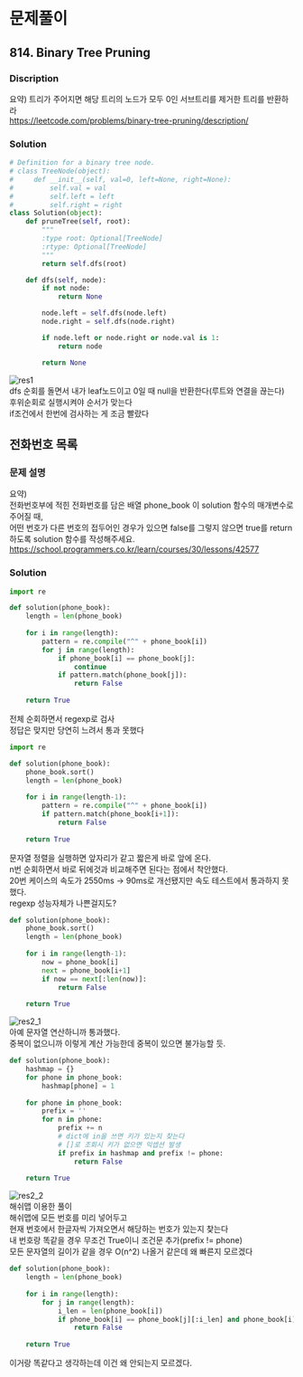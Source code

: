 # 문제풀이
## 814. Binary Tree Pruning

### Discription  
요약) 트리가 주어지면 해당 트리의 노드가 모두 0인 서브트리를 제거한 트리를 반환하라  
https://leetcode.com/problems/binary-tree-pruning/description/  

### Solution

```python
# Definition for a binary tree node.
# class TreeNode(object):
#     def __init__(self, val=0, left=None, right=None):
#         self.val = val
#         self.left = left
#         self.right = right
class Solution(object):
    def pruneTree(self, root):
        """
        :type root: Optional[TreeNode]
        :rtype: Optional[TreeNode]
        """
        return self.dfs(root)

    def dfs(self, node):
        if not node:
            return None

        node.left = self.dfs(node.left)
        node.right = self.dfs(node.right)

        if node.left or node.right or node.val is 1:
            return node

        return None
```
![res1](./img/res1.png)  
dfs 순회를 돌면서 내가 leaf노드이고 0일 때 null을 반환한다(루트와 연결을 끊는다)  
후위순회로 실행시켜야 순서가 맞는다  
if조건에서 한번에 검사하는 게 조금 빨랐다  

## 전화번호 목록

### 문제 설명
요약)  
전화번호부에 적힌 전화번호를 담은 배열 phone_book 이 solution 함수의 매개변수로 주어질 때,  
어떤 번호가 다른 번호의 접두어인 경우가 있으면 false를 그렇지 않으면 true를 return 하도록 solution 함수를 작성해주세요.  
https://school.programmers.co.kr/learn/courses/30/lessons/42577  

### Solution

```python
import re

def solution(phone_book):
    length = len(phone_book)
    
    for i in range(length):
        pattern = re.compile("^" + phone_book[i])
        for j in range(length):
            if phone_book[i] == phone_book[j]:
                continue
            if pattern.match(phone_book[j]):
                return False
    
    return True
```
전체 순회하면서 regexp로 검사  
정답은 맞지만 당연히 느려서 통과 못했다  

```python
import re

def solution(phone_book):
    phone_book.sort()
    length = len(phone_book)
    
    for i in range(length-1):
        pattern = re.compile("^" + phone_book[i])
        if pattern.match(phone_book[i+1]):
            return False
    
    return True
```
문자열 정렬을 실행하면 앞자리가 같고 짧은게 바로 앞에 온다.  
n번 순회하면서 바로 뒤에것과 비교해주면 된다는 점에서 착안했다.  
20번 케이스의 속도가 2550ms -> 90ms로 개선됐지만 속도 테스트에서 통과하지 못했다.  
regexp 성능자체가 나쁜걸지도?  

```python
def solution(phone_book):
    phone_book.sort()
    length = len(phone_book)
    
    for i in range(length-1):
        now = phone_book[i]
        next = phone_book[i+1]
        if now == next[:len(now)]:
            return False
    
    return True
```
![res2_1](./img/res2_1.png)  
아예 문자열 연산하니까 통과했다.  
중복이 없으니까 이렇게 계산 가능한데 중복이 있으면 불가능할 듯.  

```python
def solution(phone_book):
    hashmap = {}
    for phone in phone_book:
        hashmap[phone] = 1
    
    for phone in phone_book:
        prefix = ''
        for n in phone:
            prefix += n
            # dict에 in을 쓰면 키가 있는지 찾는다
            # []로 조회시 키가 없으면 익셉션 발생
            if prefix in hashmap and prefix != phone:
                return False
    
    return True
```
![res2_2](./img/res2_2.png)  
해쉬맵 이용한 풀이  
해쉬맵에 모든 번호를 미리 넣어두고  
현재 번호에서 한글자씩 가져오면서 해당하는 번호가 있는지 찾는다  
내 번호랑 똑같을 경우 무조건 True이니 조건문 추가(prefix != phone)  
모든 문자열의 길이가 같을 경우 O(n^2) 나올거 같은데 왜 빠른지 모르겠다  

```python
def solution(phone_book):
    length = len(phone_book)
    
    for i in range(length):
        for j in range(length):
            i_len = len(phone_book[i])
            if phone_book[i] == phone_book[j][:i_len] and phone_book[i] != phone_book[j]:
                return False
    
    return True
```
이거랑 똑같다고 생각하는데 이건 왜 안되는지 모르겠다.  
